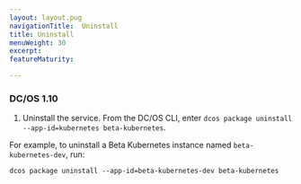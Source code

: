 ```yaml
---
layout: layout.pug
navigationTitle:  Uninstall
title: Uninstall
menuWeight: 30
excerpt:
featureMaturity:

---
```


<!-- This source repo for this topic is https://github.com/mesosphere/dcos-kubernetes -->


<!-- THIS CONTENT DUPLICATES THE DC/OS OPERATION GUIDE -->

### DC/OS 1.10

1. Uninstall the service. From the DC/OS CLI, enter `dcos package uninstall --app-id=kubernetes beta-kubernetes`.

For example, to uninstall a Beta Kubernetes instance named `beta-kubernetes-dev`, run:

```shell
dcos package uninstall --app-id=beta-kubernetes-dev beta-kubernetes
```
